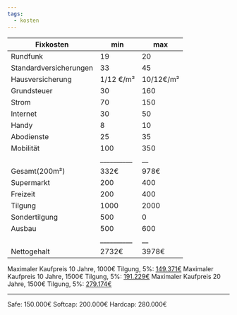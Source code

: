 ```yaml
---
tags:
  - kosten
---
```

| Fixkosten              | min        | max       |
| ---------------------- | ---------- | --------- |
| Rundfunk               | 19         | 20        |
| Standardversicherungen | 33         | 45        |
| Hausversicherung       | 1/12 €/m²  | 10/12€/m² |
| Grundsteuer            | 30         | 160       |
| Strom                  | 70         | 150       |
| Internet               | 30         | 50        |
| Handy                  | 8          | 10        |
| Abodienste             | 25         | 35        |
| Mobilität              | 100        | 350       |
|                        | __________ | __        |
| Gesamt(200m²)          | 332€       | 978€      |
| Supermarkt             | 200        | 400       |
| Freizeit               | 200        | 400       |
| Tilgung                | 1000       | 2000      |
| Sondertilgung          | 500        | 0         |
| Ausbau                 | 500        | 600       |
|                        | __________ | __        |
| Nettogehalt            | 2732€      | 3978€     |

Maximaler Kaufpreis 10 Jahre, 1000€ Tilgung, 5%: [149.371€](https://www.finanzfluss.de/rechner/wieviel-haus-kann-ich-mir-leisten/?i=%5B%7B%22n%22%3A%22msr%22%2C%22v%22%3A481%7D%2C%7B%22n%22%3A%22ami%22%2C%22v%22%3A1000%7D%2C%7B%22n%22%3A%22mmc%22%2C%22v%22%3A230%7D%2C%7B%22n%22%3A%22yi%22%2C%22v%22%3A5%7D%2C%7B%22n%22%3A%22ei%22%2C%22v%22%3A%225%2C12%25%22%7D%2C%7B%22n%22%3A%22ycd%22%2C%22v%22%3A10%7D%2C%7B%22n%22%3A%22e%22%2C%22v%22%3A50000%7D%2C%7B%22n%22%3A%22bc%22%2C%22v%22%3A4%7D%2C%7B%22n%22%3A%22nc%22%2C%22v%22%3A2%7D%2C%7B%22n%22%3A%22rett%22%2C%22v%22%3A6%7D%5D)
Maximaler Kaufpreis 10 Jahre, 1500€ Tilgung, 5%: [191.229€](https://www.finanzfluss.de/rechner/wieviel-haus-kann-ich-mir-leisten/?i=%5B%7B%22n%22%3A%22msr%22%2C%22v%22%3A481%7D%2C%7B%22n%22%3A%22ami%22%2C%22v%22%3A1500%7D%2C%7B%22n%22%3A%22mmc%22%2C%22v%22%3A230%7D%2C%7B%22n%22%3A%22yi%22%2C%22v%22%3A5%7D%2C%7B%22n%22%3A%22ei%22%2C%22v%22%3A%225%2C12%25%22%7D%2C%7B%22n%22%3A%22ycd%22%2C%22v%22%3A10%7D%2C%7B%22n%22%3A%22e%22%2C%22v%22%3A50000%7D%2C%7B%22n%22%3A%22bc%22%2C%22v%22%3A4%7D%2C%7B%22n%22%3A%22nc%22%2C%22v%22%3A2%7D%2C%7B%22n%22%3A%22rett%22%2C%22v%22%3A6%7D%5D)
Maximaler Kaufpreis 20 Jahre, 1500€ Tilgung, 5%: [279.174€](https://www.finanzfluss.de/rechner/wieviel-haus-kann-ich-mir-leisten/?i=%5B%7B%22n%22%3A%22msr%22%2C%22v%22%3A481%7D%2C%7B%22n%22%3A%22ami%22%2C%22v%22%3A1500%7D%2C%7B%22n%22%3A%22mmc%22%2C%22v%22%3A230%7D%2C%7B%22n%22%3A%22yi%22%2C%22v%22%3A5%7D%2C%7B%22n%22%3A%22ei%22%2C%22v%22%3A%225%2C12%25%22%7D%2C%7B%22n%22%3A%22ycd%22%2C%22v%22%3A20%7D%2C%7B%22n%22%3A%22e%22%2C%22v%22%3A50000%7D%2C%7B%22n%22%3A%22bc%22%2C%22v%22%3A4%7D%2C%7B%22n%22%3A%22nc%22%2C%22v%22%3A2%7D%2C%7B%22n%22%3A%22rett%22%2C%22v%22%3A6%7D%5D)

---
Safe: 150.000€
Softcap: 200.000€
Hardcap: 280.000€